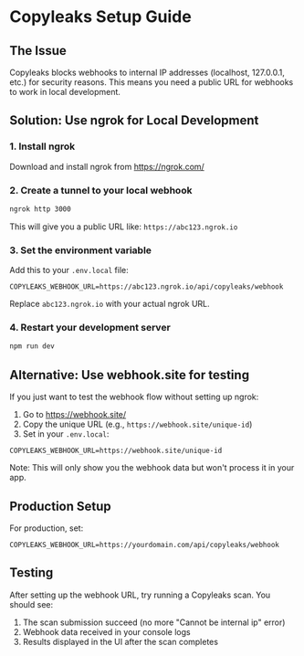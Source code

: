 # Copyleaks Setup Guide

## The Issue
Copyleaks blocks webhooks to internal IP addresses (localhost, 127.0.0.1, etc.) for security reasons. This means you need a public URL for webhooks to work in local development.

## Solution: Use ngrok for Local Development

### 1. Install ngrok
Download and install ngrok from https://ngrok.com/

### 2. Create a tunnel to your local webhook
```bash
ngrok http 3000
```

This will give you a public URL like: `https://abc123.ngrok.io`

### 3. Set the environment variable
Add this to your `.env.local` file:
```
COPYLEAKS_WEBHOOK_URL=https://abc123.ngrok.io/api/copyleaks/webhook
```

Replace `abc123.ngrok.io` with your actual ngrok URL.

### 4. Restart your development server
```bash
npm run dev
```

## Alternative: Use webhook.site for testing

If you just want to test the webhook flow without setting up ngrok:

1. Go to https://webhook.site/
2. Copy the unique URL (e.g., `https://webhook.site/unique-id`)
3. Set in your `.env.local`:
```
COPYLEAKS_WEBHOOK_URL=https://webhook.site/unique-id
```

Note: This will only show you the webhook data but won't process it in your app.

## Production Setup

For production, set:
```
COPYLEAKS_WEBHOOK_URL=https://yourdomain.com/api/copyleaks/webhook
```

## Testing

After setting up the webhook URL, try running a Copyleaks scan. You should see:
1. The scan submission succeed (no more "Cannot be internal ip" error)
2. Webhook data received in your console logs
3. Results displayed in the UI after the scan completes
